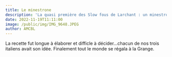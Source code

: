 ```yaml
---
title: Le minestrone
description: 'La quasi première des Slow fous de Larchant : un minestrone géant préparé par Carlo, Dario et Stefano, les créateurs des Slow fous'
date: 2022-11-19T11:11:00
image: /public/img/IMG_9648.JPEG
author: AMCBL
---
```

La recette fut longue à élaborer et difficle à décider...chacun de nos trois italiens avait son idée. Finalement tout le monde se régala à la Grange.
